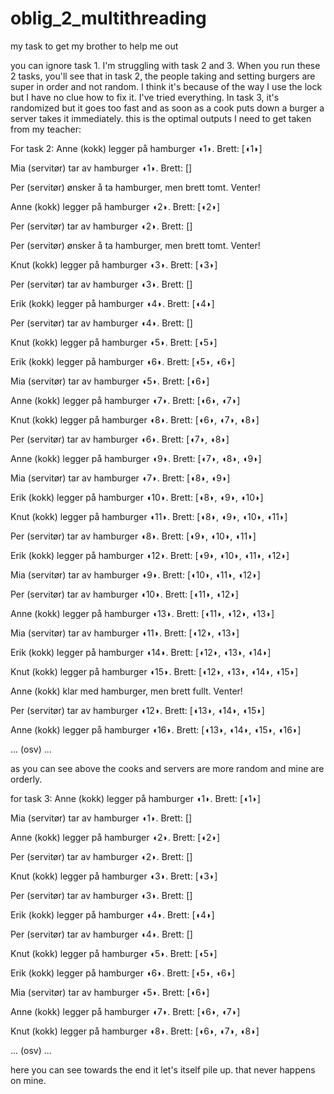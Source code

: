 # oblig_2_multithreading
my task to get my brother to help me out


you can ignore task 1. I'm struggling with task 2 and 3. When you run these 2 tasks, you'll see that in task 2, the people taking and setting burgers are super in order and not random. I think it's because of the way I use the lock but I have no clue how to fix it. I've tried everything. In task 3, it's randomized but it goes too fast and as soon as a cook puts down a burger a server takes it immediately. this is the optimal outputs I need to get taken from my teacher:



For task 2:
Anne (kokk) legger på hamburger ◖1◗. Brett: [◖1◗]

Mia (servitør) tar av hamburger ◖1◗. Brett: []

Per (servitør) ønsker å ta hamburger, men brett tomt. Venter!

Anne (kokk) legger på hamburger ◖2◗. Brett: [◖2◗]

Per (servitør) tar av hamburger ◖2◗. Brett: []

Per (servitør) ønsker å ta hamburger, men brett tomt. Venter!

Knut (kokk) legger på hamburger ◖3◗. Brett: [◖3◗]

Per (servitør) tar av hamburger ◖3◗. Brett: []

Erik (kokk) legger på hamburger ◖4◗. Brett: [◖4◗]

Per (servitør) tar av hamburger ◖4◗. Brett: []

Knut (kokk) legger på hamburger ◖5◗. Brett: [◖5◗]

Erik (kokk) legger på hamburger ◖6◗. Brett: [◖5◗, ◖6◗]

Mia (servitør) tar av hamburger ◖5◗. Brett: [◖6◗]

Anne (kokk) legger på hamburger ◖7◗. Brett: [◖6◗, ◖7◗]

Knut (kokk) legger på hamburger ◖8◗. Brett: [◖6◗, ◖7◗, ◖8◗]

Per (servitør) tar av hamburger ◖6◗. Brett: [◖7◗, ◖8◗]

Anne (kokk) legger på hamburger ◖9◗. Brett: [◖7◗, ◖8◗, ◖9◗]

Mia (servitør) tar av hamburger ◖7◗. Brett: [◖8◗, ◖9◗]

Erik (kokk) legger på hamburger ◖10◗. Brett: [◖8◗, ◖9◗, ◖10◗]

Knut (kokk) legger på hamburger ◖11◗. Brett: [◖8◗, ◖9◗, ◖10◗, ◖11◗]

Per (servitør) tar av hamburger ◖8◗. Brett: [◖9◗, ◖10◗, ◖11◗]

Erik (kokk) legger på hamburger ◖12◗. Brett: [◖9◗, ◖10◗, ◖11◗, ◖12◗]

Mia (servitør) tar av hamburger ◖9◗. Brett: [◖10◗, ◖11◗, ◖12◗]

Per (servitør) tar av hamburger ◖10◗. Brett: [◖11◗, ◖12◗]

Anne (kokk) legger på hamburger ◖13◗. Brett: [◖11◗, ◖12◗, ◖13◗]

Mia (servitør) tar av hamburger ◖11◗. Brett: [◖12◗, ◖13◗]

Erik (kokk) legger på hamburger ◖14◗. Brett: [◖12◗, ◖13◗, ◖14◗]

Knut (kokk) legger på hamburger ◖15◗. Brett: [◖12◗, ◖13◗, ◖14◗, ◖15◗]

Anne (kokk) klar med hamburger, men brett fullt. Venter!

Per (servitør) tar av hamburger ◖12◗. Brett: [◖13◗, ◖14◗, ◖15◗]

Anne (kokk) legger på hamburger ◖16◗. Brett: [◖13◗, ◖14◗, ◖15◗, ◖16◗]

... (osv) ...




as you can see above the cooks and servers are more random and mine are orderly.





for task 3:
Anne (kokk) legger på hamburger ◖1◗. Brett: [◖1◗]

Mia (servitør) tar av hamburger ◖1◗. Brett: []

Anne (kokk) legger på hamburger ◖2◗. Brett: [◖2◗]

Per (servitør) tar av hamburger ◖2◗. Brett: []

Knut (kokk) legger på hamburger ◖3◗. Brett: [◖3◗]

Per (servitør) tar av hamburger ◖3◗. Brett: []

Erik (kokk) legger på hamburger ◖4◗. Brett: [◖4◗]

Per (servitør) tar av hamburger ◖4◗. Brett: []

Knut (kokk) legger på hamburger ◖5◗. Brett: [◖5◗]

Erik (kokk) legger på hamburger ◖6◗. Brett: [◖5◗, ◖6◗]

Mia (servitør) tar av hamburger ◖5◗. Brett: [◖6◗]

Anne (kokk) legger på hamburger ◖7◗. Brett: [◖6◗, ◖7◗]

Knut (kokk) legger på hamburger ◖8◗. Brett: [◖6◗, ◖7◗, ◖8◗]

... (osv) ...





here you can see towards the end it let's itself pile up. that never happens on mine.
